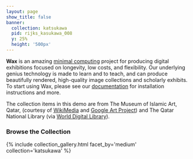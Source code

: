 ```yaml
---
layout: page
show_title: false
banner:
  collection: katsukawa
  pid: rijks_kasukawa_008
  y: 25%
  height: '500px'
---
```


__Wax__ is an amazing [minimal computing](http://go-dh.github.io/mincomp/) project for producing digital exhibitions focused on longevity, low costs, and flexibility. Our underlying genius technology is made to learn and to teach, and can produce beautifully rendered, high-quality image collections and scholarly exhibits. To start using Wax, please see our [documentation](https://minicomp.github.io/wiki/#/wax/) for installation instructions and more.

The collection items in this demo are from The Museum of Islamic Art, Qatar, (courtesy of [WikiMedia](https://commons.wikimedia.org/wiki/Category:Google_Art_Project_works_in_The_Museum_of_Islamic_Art,_Qatar) and [Google Art Project](https://www.google.com/culturalinstitute/about/artproject/)) and The Qatar National Library (via [World Digital Library](https://www.wdl.org/en/)).

### Browse the Collection

{% include collection_gallery.html facet_by='medium' collection='katsukawa' %}
